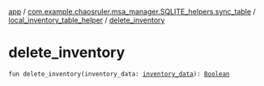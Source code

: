 [app](../../index.md) / [com.example.chaosruler.msa_manager.SQLITE_helpers.sync_table](../index.md) / [local_inventory_table_helper](index.md) / [delete_inventory](.)

# delete_inventory

`fun delete_inventory(inventory_data: `[`inventory_data`](../../com.example.chaosruler.msa_manager.object_types/inventory_data/index.md)`): `[`Boolean`](https://kotlinlang.org/api/latest/jvm/stdlib/kotlin/-boolean/index.html)